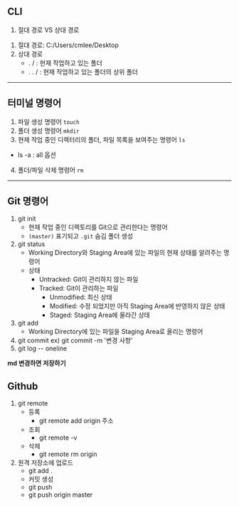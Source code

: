 ## **CLI**
1. 절대 경로 VS 상대 경로
1) 절대 경로: C:/Users/cmlee/Desktop
2) 상대 경로
   - . / : 현재 작업하고 있는 폴더
   - . . / : 현재 작업하고 있는 폴더의 상위 폴더
---
## **터미널 명령어**
1. 파일 생성 명령어 `touch`
2. 폴더 생성 명령어 `mkdir`
3. 현재 작업 중인 디렉터리의 폴더, 파일 목록을 보여주는 명령어 `ls`
- ls -a : all 옵션
4. 폴더/파일 삭제 명령어 `rm`
----
## **Git 명령어**
1. git init
   - 현재 작업 중인 디렉토리를 Git으로 관리한다는 명령어
   - `(master)` 표기되고 `.git` 숨김 폴더 생성
2. git status
   - Working Directory와 Staging Area에 있는 파일의 현재 상태를 알려주는 명령어
   - 상태
     - Untracked: Git이 관리하지 않는 파일
     - Tracked: Git이 관리하는 파일
       - Unmodified: 최신 상태
       - Modified: 수정 되었지만 아직 Staging Area에 반영하지 않은 상태
       - Staged: Staging Area에 올라간 상태
3. git add
   - Working Directory에 있는 파일을 Staging Area로 올리는 명령어
4. git commit
   ex) git commit -m '변경 사항'
5. git log -- oneline

**md 변경하면 저장하기**

## **Github**
1. git remote 
   - 등록
     - git remote add origin 주소
   - 조회
     - git remote -v
   - 삭제
     - git remote rm origin
2. 원격 저장소에 업로드
   - git add . 
   - 커밋 생성
   -  git push
     - git push origin master